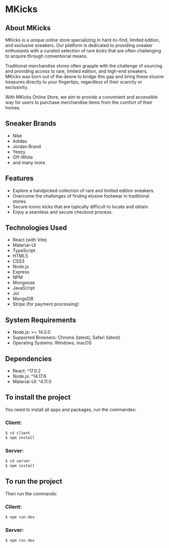 # MKicks

## About MKicks

MKicks is a unique online store specializing in hard-to-find, limited edition, and exclusive sneakers. Our platform is dedicated to providing sneaker enthusiasts with a curated selection of rare kicks that are often challenging to acquire through conventional means.

Traditional merchandise stores often grapple with the challenge of sourcing and providing access to rare, limited edition, and high-end sneakers. MKicks was born out of the desire to bridge this gap and bring these elusive treasures directly to your fingertips, regardless of their scarcity or exclusivity.

With MKicks Online Store, we aim to provide a convenient and accessible way for users to purchase merchandise items from the comfort of their homes.

## Sneaker Brands

- Nike
- Adidas
- Jordan Brand
- Yeezy
- Off-White
- and many more.

## Features

- Explore a handpicked collection of rare and limited edition sneakers.
- Overcome the challenges of finding elusive footwear in traditional stores.
- Secure iconic kicks that are typically difficult to locate and obtain.
- Enjoy a seamless and secure checkout process.

## Technologies Used

- React (with Vite)
- Material-UI
- TypeScript
- HTML5
- CSS3
- Node.js
- Express
- NPM
- Mongoose
- JavaScript
- Joi
- MongoDB
- Stripe (for payment processing)

## System Requirements

- Node.js: >= 14.0.0
- Supported Browsers: Chrome (latest), Safari (latest)
- Operating Systems: Windows, macOS

## Dependencies

- React: ^17.0.2
- Node.js: ^14.17.6
- Material-UI: ^4.11.0

## To install the project

You need to install all apps and packages, run the commandes:

### Client:

```bash
$ cd client
$ npm install
```

### Server:

```bash
$ cd server
$ npm install
```

## To run the project

Then run the commands:

### Client:

```bash
$ npm run dev
```

### Server:

```bash
$ npm run dev
```
